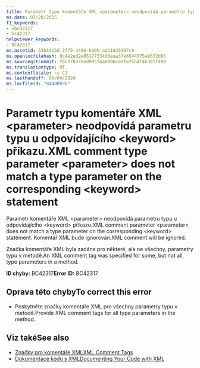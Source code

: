 ```yaml
---
title: Parametr typu komentáře XML <parameter> neodpovídá parametru typu u odpovídajícího <keyword> příkazu.
ms.date: 07/20/2015
f1_keywords:
- vbc42317
- bc42317
helpviewer_keywords:
- BC42317
ms.assetid: 53b5425d-2f73-4488-b90b-adb1835307c9
ms.openlocfilehash: 9c4e2ed2e85177534d0eaa37e6544075a9632d8f
ms.sourcegitcommit: f8c270376ed905f6a8896ce0fe25b4f4b38ff498
ms.translationtype: MT
ms.contentlocale: cs-CZ
ms.lasthandoff: 06/04/2020
ms.locfileid: "84400936"
---
```

# <a name="xml-comment-type-parameter-parameter-does-not-match-a-type-parameter-on-the-corresponding-keyword-statement"></a><span data-ttu-id="f0db8-102">Parametr typu komentáře XML \<parameter> neodpovídá parametru typu u odpovídajícího \<keyword> příkazu.</span><span class="sxs-lookup"><span data-stu-id="f0db8-102">XML comment type parameter \<parameter> does not match a type parameter on the corresponding \<keyword> statement</span></span>
<span data-ttu-id="f0db8-103">Parametr komentáře XML \<parameter> neodpovídá parametru typu u odpovídajícího \<keyword> příkazu.</span><span class="sxs-lookup"><span data-stu-id="f0db8-103">XML comment parameter \<parameter> does not match a type parameter on the corresponding \<keyword> statement.</span></span> <span data-ttu-id="f0db8-104">Komentář XML bude ignorován.</span><span class="sxs-lookup"><span data-stu-id="f0db8-104">XML comment will be ignored.</span></span>  
  
 <span data-ttu-id="f0db8-105">Značka komentáře XML byla zadána pro některé, ale ne všechny, parametry typu v metodě.</span><span class="sxs-lookup"><span data-stu-id="f0db8-105">An XML comment tag was specified for some, but not all, type parameters in a method.</span></span>  
  
 <span data-ttu-id="f0db8-106">**ID chyby:** BC42317</span><span class="sxs-lookup"><span data-stu-id="f0db8-106">**Error ID:** BC42317</span></span>  
  
## <a name="to-correct-this-error"></a><span data-ttu-id="f0db8-107">Oprava této chyby</span><span class="sxs-lookup"><span data-stu-id="f0db8-107">To correct this error</span></span>  
  
- <span data-ttu-id="f0db8-108">Poskytněte značky komentáře XML pro všechny parametry typu v metodě.</span><span class="sxs-lookup"><span data-stu-id="f0db8-108">Provide XML comment tags for all type parameters in the method.</span></span>  
  
## <a name="see-also"></a><span data-ttu-id="f0db8-109">Viz také</span><span class="sxs-lookup"><span data-stu-id="f0db8-109">See also</span></span>

- [<span data-ttu-id="f0db8-110">Značky pro komentáře XML</span><span class="sxs-lookup"><span data-stu-id="f0db8-110">XML Comment Tags</span></span>](../language-reference/xmldoc/index.md)
- [<span data-ttu-id="f0db8-111">Dokumentace kódu s XML</span><span class="sxs-lookup"><span data-stu-id="f0db8-111">Documenting Your Code with XML</span></span>](../programming-guide/program-structure/documenting-your-code-with-xml.md)
